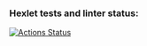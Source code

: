 ### Hexlet tests and linter status:
[![Actions Status](https://github.com/archingvarg/docker-project-74/actions/workflows/hexlet-check.yml/badge.svg)](https://github.com/archingvarg/docker-project-74/actions)